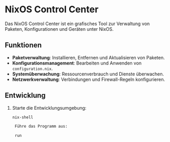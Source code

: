 # NixOS Control Center

Das NixOS Control Center ist ein grafisches Tool zur Verwaltung von Paketen, Konfigurationen und Geräten unter NixOS.

## Funktionen
- **Paketverwaltung**: Installieren, Entfernen und Aktualisieren von Paketen.
- **Konfigurationsmanagement**: Bearbeiten und Anwenden von `configuration.nix`.
- **Systemüberwachung**: Ressourcenverbrauch und Dienste überwachen.
- **Netzwerkverwaltung**: Verbindungen und Firewall-Regeln konfigurieren.

## Entwicklung
1. Starte die Entwicklungsumgebung:
   ```bash
   nix-shell

    Führe das Programm aus:

    run

